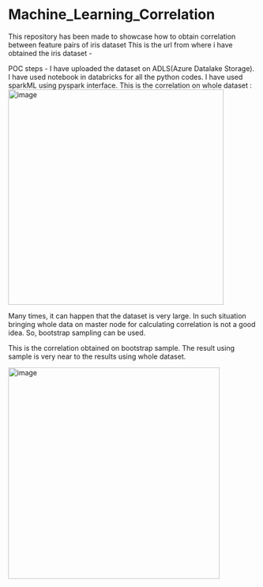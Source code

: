 # Machine_Learning_Correlation
This repository has been made to showcase how to obtain correlation between feature pairs of iris dataset
This is the url from where i have obtained the iris dataset - 

POC steps - I have uploaded the dataset on ADLS(Azure Datalake Storage). I have used notebook in databricks for all the python codes. I have used sparkML using pyspark interface.
This is the correlation on whole dataset :
<img width="436" alt="image" src="https://github.com/RoyAmitabh/Machine_Learning_Correlation/assets/104931628/9f824be4-11ff-4371-87a3-796faa1fd1b5">

Many times, it can happen that the dataset is very large. In such situation bringing whole data on master node for calculating correlation is not a good idea. So, bootstrap sampling can be used. 

This is the correlation obtained on bootstrap sample. The result using sample is very near to the results using whole dataset.

<img width="428" alt="image" src="https://github.com/RoyAmitabh/Machine_Learning_Correlation/assets/104931628/5f8cd71d-9ae8-4f0d-8c10-cb6d8d9ab4ba">
